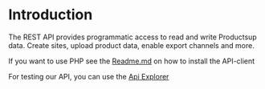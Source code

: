 # Introduction

The REST API provides programmatic access to read and write Productsup data. Create sites, upload product data, enable export channels and more.

If you want to use PHP see the [Readme.md](https://github.com/productsupcom/Platform-API-Client/blob/master/README.md) on how to install the API-client

For testing our API, you can use the [Api Explorer](http://platform-api.productsup.io/ApiExplorer/)